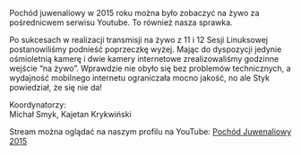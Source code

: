 Pochód juwenaliowy w 2015 roku można było zobaczyć na żywo za pośrednicwem serwisu Youtube. To również nasza sprawka.

Po sukcesach w realizacji transmisji na żywo z 11 i 12 Sesji Linuksowej postanowiliśmy podnieść poprzeczkę wyżej. Mając do dyspozycji jedynie ośmioletnią kamerę i dwie kamery internetowe zrealizowaliśmy godzinne wejście “na żywo”. Wprawdzie nie obyło się bez problemów technicznych, a wydajność mobilnego internetu ograniczała mocno jakość, no ale Styk powiedział, że się nie da!

Koordynatorzy:
<br/>
Michał Smyk, Kajetan Krykwiński

Stream można oglądać na naszym profilu na YouTube:
<a href="https://www.youtube.com/watch?v=_bKNZ1Z30jY" target="_blank">Pochód Juwenaliowy 2015</a>
